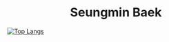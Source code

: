 
<h1 align = "center">Seungmin Baek</h1>


[![Top Langs](https://github-readme-stats.vercel.app/api/top-langs/?username=anuraghazra&layout=synthwave)](https://github.com/anuraghazra/github-readme-stats)
